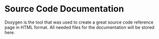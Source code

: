 Source Code Documentation
=========================
Doxygen is the tool that was used to create a great source code reference page in HTML format.
All needed files for the documentation will be stored here.